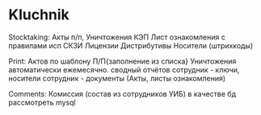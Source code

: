 # Kluchnik
Stocktaking:
  Акты 
    п/п, 
    Уничтожения
  КЭП
  Лист ознакомления с правилами исп СКЗИ
  Лицензии
  Дистрибутивы
  Носители
    (штрихкоды)
    
Print:
  Актов по шаблону
    П/П{заполнение из списка}
    Уничтожения автоматически ежемесячно.
  сводный отчётов
    сотрудник - ключи, носители
    сотрудник - документы (Акты, листы ознакомления)
    
 Comments:
  Комиссия (состав из сотрудников УИБ)
  в качестве бд рассмотреть mysql
  
  
